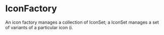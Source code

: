 # IconFactory

An icon factory manages a collection of IconSet; a IconSet manages a set of variants of a particular icon (i.
